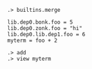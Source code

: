 ```ucm:hide
.> builtins.merge
```

```unison
lib.dep0.bonk.foo = 5
lib.dep0.zonk.foo = "hi"
lib.dep0.lib.dep1.foo = 6
myterm = foo + 2
```

```ucm
.> add
.> view myterm
```

